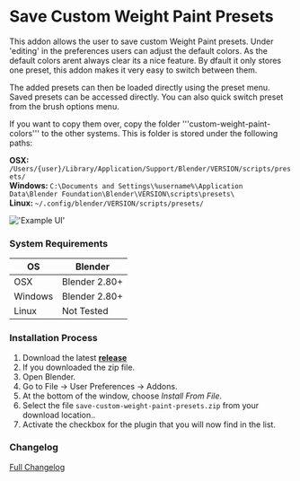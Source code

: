 # Save Custom Weight Paint Presets

This addon allows the user to save custom Weight Paint presets. Under 'editing' in the preferences users can adjust the default colors. As the default colors arent always clear its a nice feature. By dfault it only stores one preset, this addon makes it very easy to switch between them.

The added presets can then be loaded directly using the preset menu. Saved presets can be accessed directly. You can also quick switch preset from the brush options menu.

If you want to copy them over, copy the folder '''custom-weight-paint-colors''' to the other systems. This is folder is stored under the following paths:

<b>OSX: </b>```/Users/{user}/Library/Application/Support/Blender/VERSION/scripts/presets/``` <br>
<b>Windows: </b>```C:\Documents and Settings\%username%\Application Data\Blender Foundation\Blender\VERSION\scripts\presets\``` <br>
<b>Linux: </b>```~/.config/blender/VERSION/scripts/presets/``` <br>

!['Example UI'](https://raw.githubusercontent.com/wiki/schroef/Save-Custom-Weight-Paint-Presets/images/save-weight-paint-presets-v005.jpg?v20210805)


### System Requirements

| **OS** | **Blender** |
| ------------- | ------------- |
| OSX | Blender 2.80+ |
| Windows | Blender 2.80+ |
| Linux | Not Tested |


### Installation Process

1. Download the latest <b>[release](https://github.com/schroef/Save-Custom-Weight-Paint-Presets/releases/)</b>
2. If you downloaded the zip file.
3. Open Blender.
4. Go to File -> User Preferences -> Addons.
5. At the bottom of the window, choose *Install From File*.
6. Select the file `save-custom-weight-paint-presets.zip` from your download location..
7. Activate the checkbox for the plugin that you will now find in the list.


### Changelog
[Full Changelog](CHANGELOG.md)

<!--
- Fill in data
 -
 -
-->


